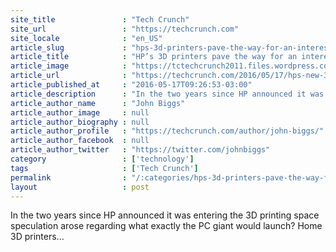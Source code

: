 ```yaml
---
site_title               : "Tech Crunch"
site_url                 : "https://techcrunch.com"
site_locale              : "en_US"
article_slug             : "hps-3d-printers-pave-the-way-for-an-interesting-future"
article_title            : "HP’s 3D printers pave the way for an interesting future"
article_image            : "https://tctechcrunch2011.files.wordpress.com/2016/05/screen-shot-2016-05-17-at-9-36-40-am.png?w=764&h=400&crop=1"
article_url              : "https://techcrunch.com/2016/05/17/hps-new-3d-printers-pave-the-way-for-an-interesting-future/"
article_published_at     : "2016-05-17T09:26:53-03:00"
article_description      : "In the two years since HP announced it was entering the 3D printing space speculation arose regarding what exactly the PC giant would launch? Home 3D printers..."
article_author_name      : "John Biggs"
article_author_image     : null
article_author_biography : null
article_author_profile   : "https://techcrunch.com/author/john-biggs/"
article_author_facebook  : null
article_author_twitter   : "https://twitter.com/johnbiggs"
category                 : ['technology']
tags                     : ['Tech Crunch']
permalink                : "/:categories/hps-3d-printers-pave-the-way-for-an-interesting-future/"
layout                   : post
---
```


In the two years since HP announced it was entering the 3D printing space speculation arose regarding what exactly the PC giant would launch? Home 3D printers...
